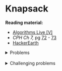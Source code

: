 # Knapsack

**Reading material:**
* [Algorithms Live [V]](https://www.youtube.com/watch?v=U4O3SwDamA4)
* *CPH Ch 7,* pg [72](https://cses.fi/book/book.pdf#page=82) - [73](https://cses.fi/book/book.pdf#page=83)
* [HackerEarth](https://www.hackerearth.com/practice/notes/the-knapsack-problem/)

<details>
<summary>Problems</summary>
<ul>
    <li><a href="https://www.spoj.com/problems/KNAPSACK/">Spoj KNAPSACK The Knapsack Problem</a></li>
    <li><a href="https://atcoder.jp/contests/dp/tasks/dp_d">AtCoder DP D Knapsack 1</a></li>
    <li><a href="https://atcoder.jp/contests/dp/tasks/dp_e">AtCoder DP E</a></li>
    <li><a href="https://cses.fi/problemset/task/1158">CSES Book Shop</a></li>
    <li><a href="https://cses.fi/problemset/task/1745">CSES Money Sums</a></li>
    <li><a href="https://cses.fi/problemset/task/1093">CSES Two Sets II</a></li>
</ul>
</details>
<br/>

<details>
<summary>Challenging problems</summary>
<ul>
    <li><a href="https://codeforces.com/problemset/problem/106/C">CF 106 C</a></li>
    <li><a href="https://codeforces.com/problemset/problem/730/J">CF 730 J</a></li>
    <li><a href="https://codeforces.com/contest/837/problem/D">CF 837 D</a></li>
</ul>
</details>
